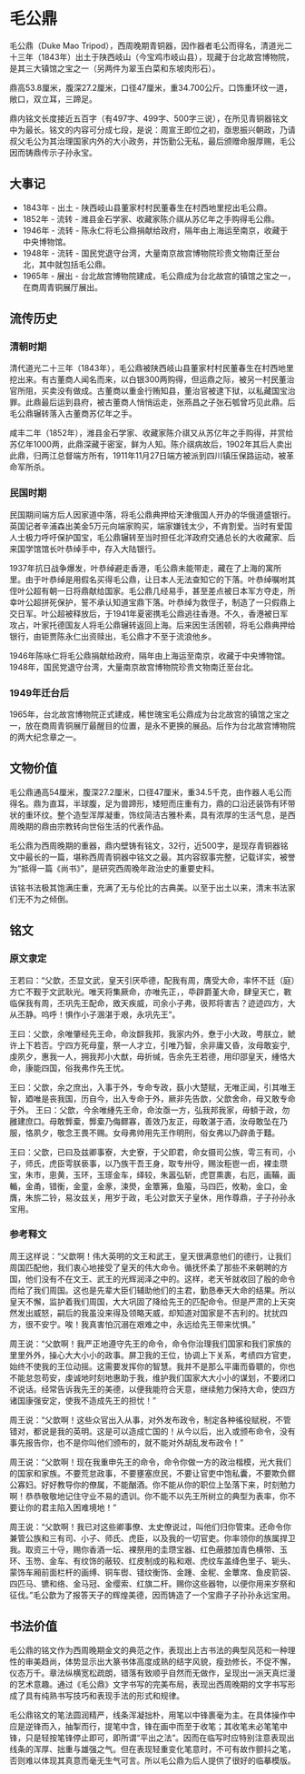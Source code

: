# 毛公鼎

毛公鼎（Duke Mao Tripod），西周晚期青铜器，因作器者毛公而得名，清道光二十三年（1843年）出土于陕西岐山（今宝鸡市岐山县），现藏于台北故宫博物院，是其三大镇馆之宝之一（另两件为翠玉白菜和东坡肉形石）。

鼎高53.8厘米，腹深27.2厘米，口径47厘米，重34.700公斤。口饰重环纹一道，敞口，双立耳，三蹄足。

鼎内铭文长度接近五百字（有497字、499字、500字三说），在所见青铜器铭文中为最长。铭文的内容可分成七段，是说：周宣王即位之初，亟思振兴朝政，乃请叔父毛公为其治理国家内外的大小政务，并饬勤公无私，最后颁赠命服厚赐，毛公因而铸鼎传示子孙永宝。

## 大事记

- 1843年 - 出土 - 陕西岐山县董家村村民董春生在村西地里挖出毛公鼎。
- 1852年 - 流转 - 潍县金石学家、收藏家陈介祺从苏亿年之手购得毛公鼎。
- 1946年 - 流转 - 陈永仁将毛公鼎捐献给政府，隔年由上海运至南京，收藏于中央博物馆。
- 1948年 - 流转 - 国民党退守台湾，大量南京故宫博物院珍贵文物南迁至台北，其中就包括毛公鼎。
- 1965年 - 展出 - 台北故宫博物院建成，毛公鼎成为台北故宫的镇馆之宝之一，在商周青铜展厅展出。

## 流传历史

### 清朝时期

清代道光二十三年（1843年），毛公鼎被陕西岐山县董家村村民董春生在村西地里挖出来。有古董商人闻名而来，以白银300两购得，但运鼎之际，被另一村民董治官所阻，买卖没有做成。古董商以重金行贿知县，董治官被逮下狱，以私藏国宝治罪。此鼎最后运到县府，被古董商人悄悄运走，张燕昌之子张石瓠曾巧见此鼎。后毛公鼎辗转落入古董商苏亿年之手。

咸丰二年（1852年），潍县金石学家、收藏家陈介祺又从苏亿年之手购得，并赏给苏亿年1000两，此鼎深藏于密室，鲜为人知。陈介祺病故后，1902年其后人卖出此鼎，归两江总督端方所有，1911年11月27日端方被派到四川镇压保路运动，被革命军所杀。

### 民国时期

民国期间端方后人因家道中落，将毛公鼎典押给天津俄国人开办的华俄道盛银行。英国记者辛浦森出美金5万元向端家购买，端家嫌钱太少，不肯割爱。当时有爱国人士极力呼吁保护国宝，毛公鼎辗转至当时担任北洋政府交通总长的大收藏家、后来国学馆馆长叶恭绰手中，存入大陆银行。

1937年抗日战争爆发，叶恭绰避走香港，毛公鼎未能带走，藏在了上海的寓所里。由于叶恭绰是用假名买得毛公鼎，让日本人无法查知它的下落。叶恭绰嘱咐其侄叶公超有朝一日将鼎献给国家。毛公鼎几经易手，甚至差点被日本军方夺走，所幸叶公超拼死保护，誓不承认知道宝鼎下落。叶恭绰为救侄子，制造了一只假鼎上交日军。叶公超被释放后，于1941年夏密携毛公鼎逃往香港。不久，香港被日军攻占，叶家托德国友人将毛公鼎辗转返回上海。后来因生活困顿，将毛公鼎典押给银行，由钜贾陈永仁出资赎出，毛公鼎才不至于流浪他乡。

1946年陈咏仁将毛公鼎捐献给政府，隔年由上海运至南京，收藏于中央博物馆。1948年，国民党退守台湾，大量南京故宫博物院珍贵文物南迁至台北。

### 1949年迁台后

1965年，台北故宫博物院正式建成，稀世瑰宝毛公鼎成为台北故宫的镇馆之宝之一，放在商周青铜展厅最醒目的位置，是永不更换的展品。后作为台北故宫博物院的两大纪念章之一。

## 文物价值

毛公鼎通高54厘米，腹深27.2厘米，口径47厘米，重34.5千克，由作器人毛公而得名。鼎为直耳，半球腹，足为兽蹄形，矮短而庄重有力，鼎的口沿还装饰有环带状的重环纹。整个造型浑厚凝重，饰纹简洁古雅朴素，具有浓厚的生活气息，是西周晚期的鼎由宗教转向世俗生活的代表作品。

毛公鼎为西周晚期的重器，鼎内壁铸有铭文，32行，近500字，是现存青铜器铭文中最长的一篇，堪称西周青铜器中铭文之最。其内容叙事完整，记载详实，被誉为“抵得一篇《尚书》”，是研究西周晚年政治史的重要史料。

该铭书法极其饱满庄重，充满了无与伦比的古典美。以至于出土以来，清末书法家们无不为之倾倒。

## 铭文

### 原文隶定

王若曰：“父歆，丕显文武，皇天引厌氒德，配我有周，膺受大命，率怀不廷（庭）方亡不觐于文武耿光。唯天将集厥命，亦唯先正，，氒辟爵堇大命，肆皇天亡，斁临保我有周，丕巩先王配命，敃天疾威，司余小子弗，彶邦将害吉？迹迹四方，大从丕静。呜呼！惧作小子溷湛于艰，永巩先王”。

王曰：父歆，余唯肇经先王命，命汝辥我邦，我家内外，憃于小大政，甹朕立，虩许上下若否。宁四方死母童，祭一人才立，引唯乃智，余非庸又昏，汝母敢妄宁,虔夙夕，惠我一人，拥我邦小大猷，毋折缄，告余先王若德，用印邵皇天，緟恪大命，康能四国，俗我弗作先王忧。

王曰：父歆，余之庶出，入事于外，专命专政，蓺小大楚赋，无唯正闻，引其唯王智，廼唯是丧我国，历自今，出入专命于外，厥非先告歆，父歆舍命，母又敢专命于外。 王曰：父歆，今余唯緟先王命，命汝亟一方，弘我邦我家，毋顀于政，勿雝建庶口。母敢龏槖，龏槖乃侮鳏寡，善效乃友正，母敢湛于酒，汝母敢坠在乃服，恪夙夕，敬念王畏不赐。女母弗帅用先王作明刑，俗女弗以乃辟圅于囏。

王曰：父歆，已曰及兹卿事寮，大史寮，于父即君，命女摄司公族，雩三有司，小子，师氏，虎臣雩朕亵事，以乃族干吾王身，取专卅寽，赐汝秬鬯一卣，裸圭瓒宝，朱市，悤黄，玉环，玉瑹金车，绎较，朱嚣弘斩，虎冟熏裹，右厄，画鞴，画輴，金甬，错衡，金童，金豙，涑燢，金簟笰，鱼箙，马四匹，攸勒，金口，金膺，朱旂二铃，易汝兹关，用岁于政，毛公对歆天子皇休，用作尊鼎，子子孙孙永宝用。

### 参考释文

周王这样说：“父歆啊！伟大英明的文王和武王，皇天很满意他们的德行，让我们周国匹配他，我们衷心地接受了皇天的伟大命令。循抚怀柔了那些不来朝聘的方国，他们没有不在文王、武王的光辉润泽之中的。这样，老天爷就收回了殷的命令而给了我们周国。这也是先辈大臣们辅助他们的主君，勤恳奉天大命的结果。所以皇天不懈，监护着我们周国，大大巩固了降给先王的匹配命令。但是严肃的上天突然发出威怒，嗣后的我虽没来得及领略天威，却知道对国家是不吉利的。扰扰四方，很不安宁。唉！我真害怕沉溺在艰难之中，永远给先王带来忧惧。”

周王说：“父歆啊！我严正地遵守先王的命令，命令你治理我们国家和我们家族的里里外外，操心大大小小的政事。屏卫我的王位，协调上下关系，考绩四方官吏，始终不使我的王位动摇。这需要发挥你的智慧。我并不是那么平庸而昏聩的，你也不能怠忽苟安，虔诚地时刻地惠助于我，维护我们国家大大小小的谋划，不要闭口不说话。经常告诉我先王的美德，以便我能符合天意，继续勉力保持大命，使四方诸国康强安定，使我不造成先王的担忧！”

周王说：“父歆啊！这些众官出入从事，对外发布政令，制定各种徭役赋税，不管错对，都说是我的英明。这是可以造成亡国的！从今以后，出入或颁布命令，没有事先报告你，也不是你叫他们颁布的，就不能对外胡乱发布政令！”

周王说：“父歆啊！现在我重申先王的命令，命令你做一方的政治楷模，光大我们的国家和家族。不要荒怠政事，不要壅塞庶民，不要让官吏中饱私囊，不要欺负鳏公寡妇。好好教导你的僚属，不能酗酒。你不能从你的职位上坠落下来，时刻勉力啊！恭恭敬敬地记住守业不易的遗训。你不能不以先王所树立的典型为表率，你不要让你的君主陷入困难境地！”

周王说：“父歆啊！我已对这些卿事僚、太史僚说过，叫他们归你管束。还命令你兼管公族和三有司、小子、师氏、虎臣，以及我的一切官吏。你率领你的族属捍卫我。取资三十寽，赐你香酒一坛、裸祭用的圭瓒宝器、红色蔽膝加青色横带、玉环、玉笏、金车、有纹饰的蔽较、红皮制成的鞃和艰、虎纹车盖绛色里子、轭头、蒙饰车厢前面栏杆的画缚、铜车辔、错纹衡饰、金踵、金秜、金蕈席、鱼皮箭袋、四匹马、镳和络、金马冠、金缨索、红旗二杆。赐你这些器物，以便你用来岁祭和征伐。”毛公歆为了报答天子的辉煌美德，因而铸造了一个宝鼎子子孙孙永远宝用。

## 书法价值

毛公鼎的铭文作为西周晚期金文的典范之作，表现出上古书法的典型风范和一种理性的审美趋尚，体势显示出大篆书体高度成熟的结字风貌，瘦劲修长，不促不懈，仪态万千。章法纵横宽松疏朗，错落有致顺乎自然而无做作，呈现出一派天真烂漫的艺术意趣。通过《毛公鼎》文字书写的完美布局，表现出西周晚期的文字书写形成了具有纯熟书写技巧和表现手法的形式和规律。

毛公鼎铭文的笔法圆润精严，线条浑凝拙朴，用笔以中锋裹毫为主。在具体操作中应是逆锋而入，抽掣而行，提笔中含，锋在画中而至于收笔；其收笔未必笔笔中锋，只是轻按笔锋停止即可，即所谓“平出之法”。因而在临写时应特别注意表现出线条的浑厚、拙重与雄强之气。但在表现轻重变化笔意时，不可有故作颤抖之笔，否则难以体现其真意而毫无生气可言。所以毛公鼎为后人提供了很好的临摹模版。